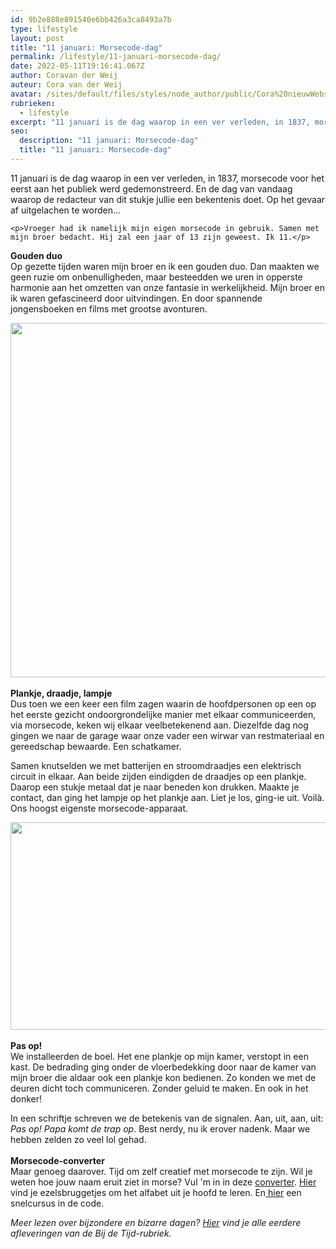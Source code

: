 ```yaml
---
id: 9b2e888e891540e6bb426a3ca8493a7b
type: lifestyle
layout: post
title: "11 januari: Morsecode-dag"
permalink: /lifestyle/11-januari-morsecode-dag/
date: 2022-05-11T19:16:41.067Z
author: Coravan der Weij
auteur: Cora van der Weij
avatar: /sites/default/files/styles/node_author/public/Cora%20nieuwWebsite.jpg?itok=_QH_WbXZ
rubrieken:
  - lifestyle
excerpt: "11 januari is de dag waarop in een ver verleden, in 1837, morsecode voor het eerst aan het publiek werd gedemonstreerd. En de dag van vandaag waarop de redacteur van dit stukje jullie een bekentenis doet. Op het gevaar af uitgelachen te worden…  "
seo:
  description: "11 januari: Morsecode-dag"
  title: "11 januari: Morsecode-dag"
---
```

11 januari is de dag waarop in een ver verleden, in 1837, morsecode voor het eerst aan het publiek werd gedemonstreerd. En de dag van vandaag waarop de redacteur van dit stukje jullie een bekentenis doet. Op het gevaar af uitgelachen te worden…  

    <p>Vroeger had ik namelijk mijn eigen morsecode in gebruik. Samen met mijn broer bedacht. Hij zal een jaar of 13 zijn geweest. Ik 11.</p>
<p><strong>Gouden duo</strong><br>Op gezette tijden waren mijn broer en ik een gouden duo. Dan maakten we geen ruzie om onbenulligheden, maar besteedden we uren in opperste harmonie aan het omzetten van onze fantasie in werkelijkheid. Mijn broer en ik waren gefascineerd door uitvindingen. En door spannende jongensboeken en films met grootse avonturen.<br><div class="media media-element-container media-default"><div id="file-14455" class="file file-image file-image-jpeg">

        
  
  <div class="content">
    <img title="Foto Dreamstime" height="1825" width="2738" style="width: 851px; height: 567px;" class="media-element file-default" src="/sites/default/files/dreamstime_l_16267324.jpg" alt="">  </div>

  
</div>
</div><br><strong>Plankje, draadje, lampje</strong><br>Dus toen we een keer een film zagen waarin de hoofdpersonen op een op het eerste gezicht ondoorgrondelijke manier met elkaar communiceerden, via morsecode, keken wij elkaar veelbetekenend aan. Diezelfde dag nog gingen we naar de garage waar onze vader een wirwar van restmateriaal en gereedschap bewaarde. Een schatkamer.
<p>Samen knutselden we met batterijen en stroomdraadjes een elektrisch circuit in elkaar. Aan beide zijden eindigden de draadjes op een plankje. Daarop een stukje metaal dat je naar beneden kon drukken. Maakte je contact, dan ging het lampje op het plankje aan. Liet je los, ging-ie uit. Voilà. Ons hoogst eigenste morsecode-apparaat.<br><div class="media media-element-container media-default"><div id="file-14456" class="file file-image file-image-jpeg">

        
  
  <div class="content">
    <img title="Foto flickr" height="412" width="1054" style="width: 849px; height: 332px;" class="media-element file-default" src="/sites/default/files/14782196245_75869c3a98_o.jpg" alt="">  </div>

  
</div>
</div><br><strong>Pas op!</strong><br>We installeerden de boel. Het ene plankje op mijn kamer, verstopt in een kast. De bedrading ging onder de vloerbedekking door naar de kamer van mijn broer die aldaar ook een plankje kon bedienen. Zo konden we met de deuren dicht toch communiceren. Zonder geluid te maken. En ook in het donker!
<p>In een schriftje schreven we de betekenis van de signalen. Aan, uit, aan, uit: <em>Pas op! Papa komt de trap op</em>. Best nerdy, nu ik erover nadenk. Maar we hebben zelden zo veel lol gehad.<br><br><strong>Morsecode-converter</strong><br>Maar genoeg daarover. Tijd om zelf creatief met morsecode te zijn. Wil je weten hoe jouw naam eruit ziet in morse? Vul 'm in in deze <a href="http://www.onlineconversion.com/morse_code.htm">converter</a>. <a href="http://www.scoutquest.com/nl/scout/tech/morse/morse.shtml">Hier</a> vind je ezelsbruggetjes om het alfabet uit je hoofd te leren. En<a href="https://www.youtube.com/watch?v=Z5uyK5MrsTs"> hier</a> een snelcursus in de code.</p>
<p><em>Meer lezen over bijzondere en bizarre dagen? <a href="/bij-de-tijd">Hier</a> vind je alle eerdere afleveringen van de Bij de Tijd-rubriek.</em></p>  

